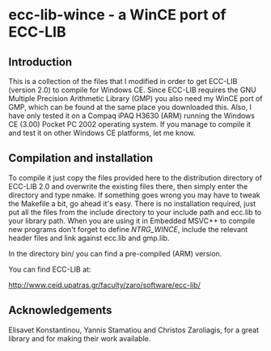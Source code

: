 # ecc-lib-wince - a WinCE port of ECC-LIB

## Introduction

This is a collection of the files that I modified in order to get ECC-LIB
(version 2.0) to compile for Windows CE.  Since ECC-LIB requires the GNU
Multiple Precision Arithmetic Library (GMP) you also need my WinCE port
of GMP, which can be found at the same place you downloaded this.  Also,
I have only tested it on a Compaq iPAQ H3630 (ARM) running the Windows CE
(3.00) Pocket PC 2002 operating system.  If you manage to compile it and
test it on other Windows CE platforms, let me know.

## Compilation and installation

To compile it just copy the files provided here to the distribution
directory of ECC-LIB 2.0 and overwrite the existing files there, then
simply enter the directory and type nmake.  If something goes wrong you
may have to tweak the Makefile a bit, go ahead it's easy.  There is no
installation required, just put all the files from the include directory
to your include path and ecc.lib to your library path.  When you are using
it in Embedded MSVC++ to compile new programs don't forget to define
_NTRG_WINCE_, include the relevant header files and link against ecc.lib
and gmp.lib.

In the directory bin/ you can find a pre-compiled (ARM) version.

You can find ECC-LIB at:

http://www.ceid.upatras.gr/faculty/zaro/software/ecc-lib/

## Acknowledgements

Elisavet Konstantinou, Yannis Stamatiou and Christos Zaroliagis, for a
great library and for making their work available.
